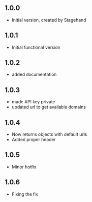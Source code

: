 ## 1.0.0

- Initial version, created by Stagehand

## 1.0.1

- Initial functional version

## 1.0.2

- added documentation

## 1.0.3

- made API key private
- updated url to get available domains

## 1.0.4 
- Now returns objects with default urls
- Added proper header

## 1.0.5 
- Minor hotfix

## 1.0.6 
- Fixing the fix